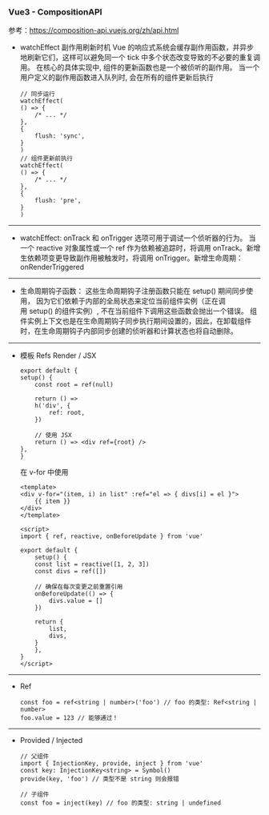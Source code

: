 ### Vue3 - CompositionAPI
参考：https://composition-api.vuejs.org/zh/api.html
- watchEffect 副作用刷新时机
    Vue 的响应式系统会缓存副作用函数，并异步地刷新它们，这样可以避免同一个 tick 中多个状态改变导致的不必要的重复调用。
    在核心的具体实现中, 组件的更新函数也是一个被侦听的副作用。
    当一个用户定义的副作用函数进入队列时, 会在所有的组件更新后执行
    ```
    // 同步运行
    watchEffect(
    () => {
        /* ... */
    },
    {
        flush: 'sync',
    }
    )
    // 组件更新前执行
    watchEffect(
    () => {
        /* ... */
    },
    {
        flush: 'pre',
    }
    )
    ```

----

- watchEffect: onTrack 和 onTrigger 选项可用于调试一个侦听器的行为。
    当一个 reactive 对象属性或一个 ref 作为依赖被追踪时，将调用 onTrack。新增生依赖项变更导致副作用被触发时，将调用 onTrigger。新增生命周期：onRenderTriggered

----

- 生命周期钩子函数：
    这些生命周期钩子注册函数只能在 setup() 期间同步使用， 因为它们依赖于内部的全局状态来定位当前组件实例（正在调用 setup() 的组件实例）, 不在当前组件下调用这些函数会抛出一个错误。
    组件实例上下文也是在生命周期钩子同步执行期间设置的，因此，在卸载组件时，在生命周期钩子内部同步创建的侦听器和计算状态也将自动删除。

---- 

- 模板 Refs
    Render / JSX
    ```
    export default {
    setup() {
        const root = ref(null)

        return () =>
        h('div', {
            ref: root,
        })

        // 使用 JSX
        return () => <div ref={root} />
    },
    }
    ```

    在 v-for 中使用
    ```
    <template>
    <div v-for="(item, i) in list" :ref="el => { divs[i] = el }">
        {{ item }}
    </div>
    </template>

    <script>
    import { ref, reactive, onBeforeUpdate } from 'vue'

    export default {
        setup() {
        const list = reactive([1, 2, 3])
        const divs = ref([])

        // 确保在每次变更之前重置引用
        onBeforeUpdate(() => {
            divs.value = []
        })

        return {
            list,
            divs,
        }
        },
    }
    </script>
    ```

----

- Ref
    ```
    const foo = ref<string | number>('foo') // foo 的类型: Ref<string | number>
    foo.value = 123 // 能够通过！
    ```

----

- Provided / Injected
    ```
    // 父组件
    import { InjectionKey, provide, inject } from 'vue'
    const key: InjectionKey<string> = Symbol()
    provide(key, 'foo') // 类型不是 string 则会报错

    // 子组件
    const foo = inject(key) // foo 的类型: string | undefined
    ```
